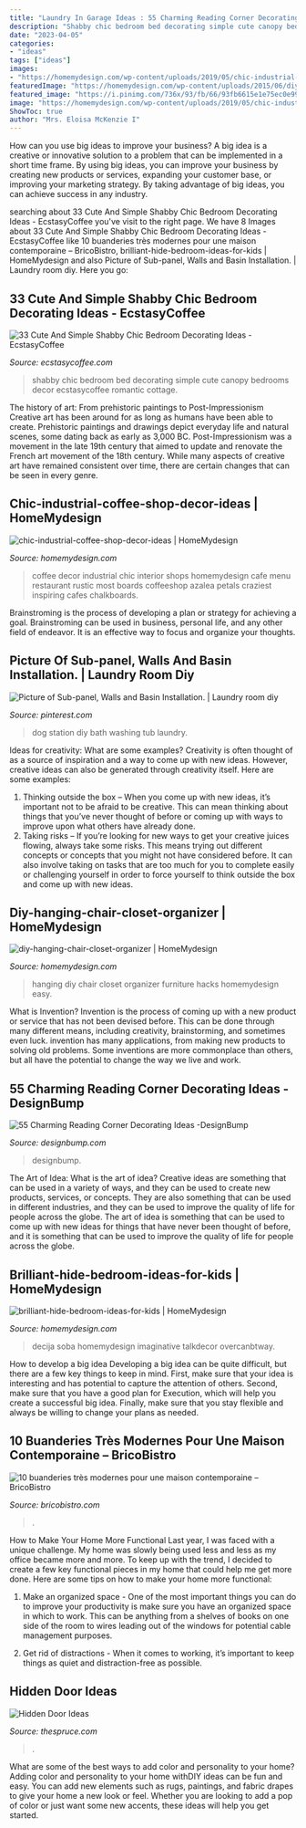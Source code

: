 ```yaml
---
title: "Laundry In Garage Ideas : 55 Charming Reading Corner Decorating Ideas -designbump"
description: "Shabby chic bedroom bed decorating simple cute canopy bedrooms decor ecstasycoffee romantic cottage"
date: "2023-04-05"
categories:
- "ideas"
tags: ["ideas"]
images:
- "https://homemydesign.com/wp-content/uploads/2019/05/chic-industrial-coffee-shop-decor-ideas.jpg"
featuredImage: "https://homemydesign.com/wp-content/uploads/2015/06/diy-hanging-chair-closet-organizer.jpg"
featured_image: "https://i.pinimg.com/736x/93/fb/66/93fb6615e1e75ec0e997d02376dc0564.jpg"
image: "https://homemydesign.com/wp-content/uploads/2019/05/chic-industrial-coffee-shop-decor-ideas.jpg"
ShowToc: true
author: "Mrs. Eloisa McKenzie I"
---
```



How can you use big ideas to improve your business?
A big idea is a creative or innovative solution to a problem that can be implemented in a short time frame. By using big ideas, you can improve your business by creating new products or services, expanding your customer base, or improving your marketing strategy. By taking advantage of big ideas, you can achieve success in any industry.

	

		
searching about 33 Cute And Simple Shabby Chic Bedroom Decorating Ideas - EcstasyCoffee you've visit to the right page. We have 8 Images about 33 Cute And Simple Shabby Chic Bedroom Decorating Ideas - EcstasyCoffee like 10 buanderies très modernes pour une maison contemporaine – BricoBistro, brilliant-hide-bedroom-ideas-for-kids | HomeMydesign and also Picture of Sub-panel, Walls and Basin Installation. | Laundry room diy. Here you go:
		
    
## 33 Cute And Simple Shabby Chic Bedroom Decorating Ideas - EcstasyCoffee

<img loading=lazy src="http://www.ecstasycoffee.com/wp-content/uploads/2016/08/Shabby-Chic-Kids-Bedroom-With-A-Canopy-Bed.jpg" onerror="this.onerror=null;this.src='https://tse1.mm.bing.net/th?id=OIP.oVXacVJx3FoYQ5XCMhbWGAHaJ4&amp;pid=15.1';" alt="33 Cute And Simple Shabby Chic Bedroom Decorating Ideas - EcstasyCoffee">

_Source: ecstasycoffee.com_

>shabby chic bedroom bed decorating simple cute canopy bedrooms decor ecstasycoffee romantic cottage. 

	

The history of art: From prehistoric paintings to Post-Impressionism
Creative art has been around for as long as humans have been able to create. Prehistoric paintings and drawings depict everyday life and natural scenes, some dating back as early as 3,000 BC. Post-Impressionism was a movement in the late 19th century that aimed to update and renovate the French art movement of the 18th century. While many aspects of creative art have remained consistent over time, there are certain changes that can be seen in every genre.

    
## Chic-industrial-coffee-shop-decor-ideas | HomeMydesign

<img loading=lazy src="https://homemydesign.com/wp-content/uploads/2019/05/chic-industrial-coffee-shop-decor-ideas.jpg" onerror="this.onerror=null;this.src='https://tse4.mm.bing.net/th?id=OIP.UbGFDmkg_Vb9zXvzAxoqmgHaLG&amp;pid=15.1';" alt="chic-industrial-coffee-shop-decor-ideas | HomeMydesign">

_Source: homemydesign.com_

>coffee decor industrial chic interior shops homemydesign cafe menu restaurant rustic most boards coffeeshop azalea petals craziest inspiring cafes chalkboards. 

	

Brainstroming is the process of developing a plan or strategy for achieving a goal. Brainstroming can be used in business, personal life, and any other field of endeavor. It is an effective way to focus and organize your thoughts.

    
## Picture Of Sub-panel, Walls And Basin Installation. | Laundry Room Diy

<img loading=lazy src="https://i.pinimg.com/736x/93/fb/66/93fb6615e1e75ec0e997d02376dc0564.jpg" onerror="this.onerror=null;this.src='https://tse1.mm.bing.net/th?id=OIP.8kdHPqVYvMni6OcQ4qKULQHaNK&amp;pid=15.1';" alt="Picture of Sub-panel, Walls and Basin Installation. | Laundry room diy">

_Source: pinterest.com_

>dog station diy bath washing tub laundry. 

	

Ideas for creativity: What are some examples?
Creativity is often thought of as a source of inspiration and a way to come up with new ideas. However, creative ideas can also be generated through creativity itself. Here are some examples: 
1. Thinking outside the box – When you come up with new ideas, it’s important not to be afraid to be creative. This can mean thinking about things that you’ve never thought of before or coming up with ways to improve upon what others have already done. 
2. Taking risks – If you’re looking for new ways to get your creative juices flowing, always take some risks. This means trying out different concepts or concepts that you might not have considered before. It can also involve taking on tasks that are too much for you to complete easily or challenging yourself in order to force yourself to think outside the box and come up with new ideas.

    
## Diy-hanging-chair-closet-organizer | HomeMydesign

<img loading=lazy src="https://homemydesign.com/wp-content/uploads/2015/06/diy-hanging-chair-closet-organizer.jpg" onerror="this.onerror=null;this.src='https://tse4.mm.bing.net/th?id=OIP.JaKma7pDZX-TM2Av2GsPvgHaP3&amp;pid=15.1';" alt="diy-hanging-chair-closet-organizer | HomeMydesign">

_Source: homemydesign.com_

>hanging diy chair closet organizer furniture hacks homemydesign easy. 

	

What is Invention?
Invention is the process of coming up with a new product or service that has not been devised before. This can be done through many different means, including creativity, brainstorming, and sometimes even luck. invention has many applications, from making new products to solving old problems. Some inventions are more commonplace than others, but all have the potential to change the way we live and work.

    
## 55 Charming Reading Corner Decorating Ideas -DesignBump

<img loading=lazy src="http://cdn.designbump.com/wp-content/uploads/2015/11/reading-corner-nook16.jpg" onerror="this.onerror=null;this.src='https://tse1.mm.bing.net/th?id=OIP.YM4eHyaZisHada0sFwrXkgHaLG&amp;pid=15.1';" alt="55 Charming Reading Corner Decorating Ideas -DesignBump">

_Source: designbump.com_

>designbump. 

	

The Art of Idea: What is the art of idea?
Creative ideas are something that can be used in a variety of ways, and they can be used to create new products, services, or concepts. They are also something that can be used in different industries, and they can be used to improve the quality of life for people across the globe. The art of idea is something that can be used to come up with new ideas for things that have never been thought of before, and it is something that can be used to improve the quality of life for people across the globe.

    
## Brilliant-hide-bedroom-ideas-for-kids | HomeMydesign

<img loading=lazy src="https://homemydesign.com/wp-content/uploads/2019/11/brilliant-hide-bedroom-ideas-for-kids.jpg" onerror="this.onerror=null;this.src='https://tse2.mm.bing.net/th?id=OIP.Vv9PMq5BZqJYJVWRG6pj6gHaLH&amp;pid=15.1';" alt="brilliant-hide-bedroom-ideas-for-kids | HomeMydesign">

_Source: homemydesign.com_

>decija soba homemydesign imaginative talkdecor overcanbtway. 

	

How to develop a big idea
Developing a big idea can be quite difficult, but there are a few key things to keep in mind. First, make sure that your idea is interesting and has potential to capture the attention of others. Second, make sure that you have a good plan for Execution, which will help you create a successful big idea. Finally, make sure that you stay flexible and always be willing to change your plans as needed.

    
## 10 Buanderies Très Modernes Pour Une Maison Contemporaine – BricoBistro

<img loading=lazy src="http://bricobistro.com/wp-content/uploads/2016/03/buanderie-moderne5.jpg" onerror="this.onerror=null;this.src='https://tse1.mm.bing.net/th?id=OIP.YDpJHc8P-Dd01oEouuqhSwHaLG&amp;pid=15.1';" alt="10 buanderies très modernes pour une maison contemporaine – BricoBistro">

_Source: bricobistro.com_

>. 

	

How to Make Your Home More Functional
Last year, I was faced with a unique challenge. My home was slowly being used less and less as my office became more and more. To keep up with the trend, I decided to create a few key functional pieces in my home that could help me get more done. Here are some tips on how to make your home more functional: 
1. Make an organized space - One of the most important things you can do to improve your productivity is make sure you have an organized space in which to work. This can be anything from a shelves of books on one side of the room to wires leading out of the windows for potential cable management purposes. 

2. Get rid of distractions - When it comes to working, it’s important to keep things as quiet and distraction-free as possible.

    
## Hidden Door Ideas

<img loading=lazy src="https://www.thespruce.com/thmb/G92CQE1LvS65QfQX1d_UGQuvSe8=/798x1198/filters:fill(auto,1)/PeterPennoyerArchiects_HiddenLibraryDoor__JonathanWallen-2bfd46c38bf24ae09cb7db1f8484991d.jpg" onerror="this.onerror=null;this.src='https://tse3.mm.bing.net/th?id=OIP.MYwhCw1rejSbkM5sc0DuAQHaLH&amp;pid=15.1';" alt="Hidden Door Ideas">

_Source: thespruce.com_

>. 

	

What are some of the best ways to add color and personality to your home?
Adding color and personality to your home withDIY ideas can be fun and easy. You can add new elements such as rugs, paintings, and fabric drapes to give your home a new look or feel. Whether you are looking to add a pop of color or just want some new accents, these ideas will help you get started.

